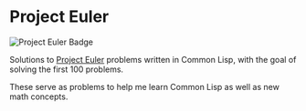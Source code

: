# Project Euler

![Project Euler Badge](https://projecteuler.net/profile/mp32.png)

Solutions to [Project Euler](https://projecteuler.net) problems written in Common Lisp,
with the goal of solving the first 100 problems.

These serve as problems to help me learn Common Lisp as well as new math concepts.